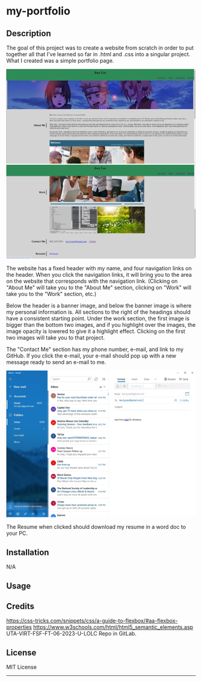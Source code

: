# my-portfolio

## Description

The goal of this project was to create a website from scratch in order to put together all that I've learned so far in .html and .css into a singular project. What I created was a simple portfolio page.  

<img src="./assets/images/project-image.jpg"/>
<img src="./assets/images/project-image-2.jpg"/>

The website has a fixed header with my name, and four navigation links on the header. When you click the navigation links, it will bring you to the area on the website that corresponds with the navigation link. (Clicking on "About Me" will take you to the "About Me" section, clicking on "Work" will take you to the "Work" section, etc.)

Below the header is a banner image, and below the banner image is where my personal information is. All sections to the right of the headings should have a consistent starting point. Under the work section, the first image is bigger than the bottom two images, and if you highlight over the images, the image opacity is lowered to give it a highlight effect. Clicking on the first two images will take you to that project. 

The "Contact Me" section has my phone number, e-mail, and link to my GitHub. If you click the e-mail, your e-mail should pop up with a new message ready to send an e-mail to me.

<img src="./assets/images/email.jpg"/>

The Resume when clicked should download my resume in a word doc to your PC.

## Installation

N/A

## Usage


## Credits

https://css-tricks.com/snippets/css/a-guide-to-flexbox/#aa-flexbox-properties
https://www.w3schools.com/html/html5_semantic_elements.asp
UTA-VIRT-FSF-FT-06-2023-U-LOLC Repo in GitLab.




## License

MIT License

---

